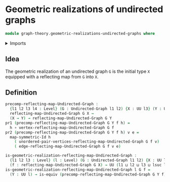 # Geometric realizations of undirected graphs

```agda
module graph-theory.geometric-realizations-undirected-graphs where
```

<details><summary>Imports</summary>

```agda
open import foundation.dependent-pair-types
open import foundation.equivalences
open import foundation.functions
open import foundation.symmetric-identity-types
open import foundation.universe-levels
open import graph-theory.reflecting-maps-undirected-graphs
open import graph-theory.undirected-graphs
```

</details>

## Idea

The geometric realization of an undirected graph `G` is the initial type `X` equipped with a reflecting map from `G` into `X`.

## Definition

```agda
precomp-reflecting-map-Undirected-Graph :
  {l1 l2 l3 l4 : Level} (G : Undirected-Graph l1 l2) {X : UU l3} (Y : UU l4) →
  reflecting-map-Undirected-Graph G X →
  (X → Y) → reflecting-map-Undirected-Graph G Y
pr1 (precomp-reflecting-map-Undirected-Graph G Y f h) =
  h ∘ vertex-reflecting-map-Undirected-Graph G f
pr2 (precomp-reflecting-map-Undirected-Graph G Y f h) v e =
  map-symmetric-Id h
    ( unordered-pair-vertices-reflecting-map-Undirected-Graph G f v)
    ( edge-reflecting-map-Undirected-Graph G f v e)

is-geometric-realization-reflecting-map-Undirected-Graph :
  {l1 l2 l3 : Level} (l : Level) (G : Undirected-Graph l1 l2) {X : UU l3}
  (f : reflecting-map-Undirected-Graph G X) → UU (l1 ⊔ l2 ⊔ l3 ⊔ lsuc l)
is-geometric-realization-reflecting-map-Undirected-Graph l G f =
  (Y : UU l) → is-equiv (precomp-reflecting-map-Undirected-Graph G Y f)
```

